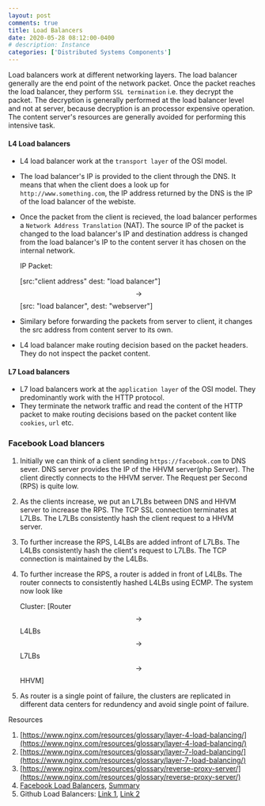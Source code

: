 ```yaml
---
layout: post
comments: true
title: Load Balancers
date: 2020-05-28 08:12:00-0400
# description: Instance
categories: ['Distributed Systems Components']
---
```



Load balancers work at different networking layers. The load balancer generally are the end point of the network packet. Once the packet reaches the load balancer, they perform `SSL termination` i.e. they decrypt the packet. The decryption is generally performed at the load balancer level and not at server, because decryption is an processor expensive operation. The content server's resources are generally avoided for performing this intensive task.

#### L4 Load balancers

* L4 load balancer work at the `transport layer` of the OSI model. 
* The load balancer's IP is provided to the client through the DNS. It means that when the client does a look up for `http://www.something.com`, the IP address returned by the DNS is the IP of the load balancer of the webiste.
* Once the packet from the client is recieved, the load balancer performes a `Network Address Translation` (NAT). The source IP of the packet is changed to the load balancer's IP and destination address is changed from the load balancer's IP to the content server it has chosen on the internal network.

    IP Packet:

    [src:"client address" dest: "load balancer"] $$\rightarrow$$ [src: "load balancer", dest: "webserver"]

* Similary before forwarding the packets from server to client, it changes the src address from content server to its own.
* L4 load balancer make routing decision based on the packet headers. They do not inspect the packet content.


#### L7 Load balancers

* L7 load balancers work at the `application layer` of the OSI model. They predominantly work with the HTTP protocol.
* They terminate the network traffic and read the content of the HTTP packet to make routing decisions based on the packet content like `cookies`, `url` etc.


### Facebook Load blancers

1. Initially we can think of a client sending `https://facebook.com` to DNS sever. DNS server provides the IP of the HHVM server(php Server). The client directly connects to the HHVM server. The Request per Second (RPS) is quite low.
2. As the clients increase, we put an L7LBs between DNS and HHVM server to increase the RPS. The TCP SSL connection terminates at L7LBs. The L7LBs consistently hash the client request to a HHVM server.
3. To further increase the RPS, L4LBs are added infront of L7LBs. The L4LBs consistently hash the client's request to L7LBs. The TCP connection is maintained by the L4LBs.
4. To further increase the RPS, a router is added in front of L4LBs. The router connects to consistently hashed L4LBs using ECMP. The system now look like 

    Cluster: [Router $$\rightarrow$$ L4LBs $$\rightarrow$$ L7LBs $$\rightarrow$$ HHVM]
5. As router is a single point of failure, the clusters are replicated in different data centers for redundency and avoid single point of failure.






Resources

1. [https://www.nginx.com/resources/glossary/layer-4-load-balancing/](https://www.nginx.com/resources/glossary/layer-4-load-balancing/)
2. [https://www.nginx.com/resources/glossary/layer-7-load-balancing/](https://www.nginx.com/resources/glossary/layer-7-load-balancing/)
3. [https://www.nginx.com/resources/glossary/reverse-proxy-server/](https://www.nginx.com/resources/glossary/reverse-proxy-server/)
4. [Facebook Load Balancers](https://www.youtube.com/watch?v=dKsOvc73gQk), [Summary](https://www.bizety.com/2017/01/17/facebook-billion-user-load-balancing/)
5. Github Load Balancers: [Link 1](https://github.blog/2016-09-22-introducing-glb/), [Link 2](https://github.blog/2018-08-08-glb-director-open-source-load-balancer/)
